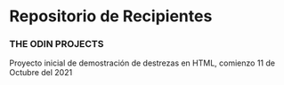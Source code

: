 # Repositorio de Recipientes
### THE ODIN PROJECTS
Proyecto inicial de demostración de destrezas en HTML, comienzo 11 de Octubre del 2021
